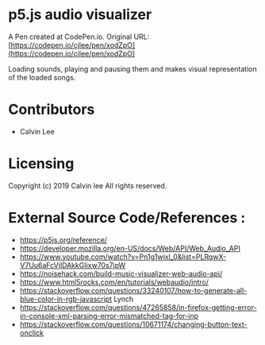 # p5.js audio visualizer
 A Pen created at CodePen.io. Original URL: [https://codepen.io/cjlee/pen/xodZpO](https://codepen.io/cjlee/pen/xodZpO)

Loading sounds, playing and pausing them and makes visual representation of the loaded songs.

Contributors
============
* Calvin Lee 

Licensing
========================

Copyright (c) 2019 Calvin lee
All rights reserved.

External Source Code/References :
==================================
* https://p5js.org/reference/
* https://developer.mozilla.org/en-US/docs/Web/API/Web_Audio_API
* https://www.youtube.com/watch?v=Pn1g1wjxl_0&list=PLRqwX-V7Uu6aFcVjlDAkkGIixw70s7jpW
* https://noisehack.com/build-music-visualizer-web-audio-api/
* https://www.html5rocks.com/en/tutorials/webaudio/intro/
* https://stackoverflow.com/questions/33240107/how-to-generate-all-blue-color-in-rgb-javascript Lynch
* https://stackoverflow.com/questions/47265858/in-firefox-getting-error-in-console-xml-parsing-error-mismatched-tag-for-inp
* https://stackoverflow.com/questions/10671174/changing-button-text-onclick
